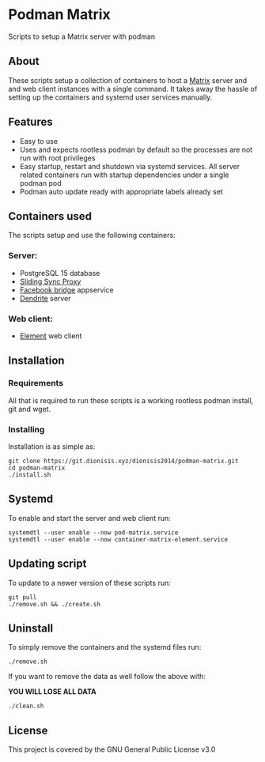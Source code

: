 # Podman Matrix
Scripts to setup a Matrix server with podman

## About
These scripts setup a collection of containers to host a [Matrix](https://matrix.org/) server and and web client instances with a single command.
It takes away the hassle of setting up the containers and systemd user services manually.

## Features
- Easy to use
- Uses and expects rootless podman by default so the processes are not run with root privileges
- Easy startup, restart and shutdown via systemd services. All server related containers run with startup dependencies under a single podman pod
- Podman auto update ready with appropriate labels already set

## Containers used
The scripts setup and use the following containers:
### Server:
- PostgreSQL 15 database
- [Sliding Sync Proxy](https://github.com/matrix-org/sliding-sync)
- [Facebook bridge](https://github.com/mautrix/facebook) appservice
- [Dendrite](https://github.com/matrix-org/dendrite) server
### Web client:
- [Element](https://element.io/) web client

## Installation
### Requirements
All that is required to run these scripts is a working rootless podman install, git and wget.
### Installing
Installation is as simple as:
```shell
git clone https://git.dionisis.xyz/dionisis2014/podman-matrix.git
cd podman-matrix
./install.sh
```

## Systemd
To enable and start the server and web client run:
```shell
systemdtl --user enable --now pod-matrix.service
systemdtl --user enable --now container-matrix-element.service
```

## Updating script
To update to a newer version of these scripts run:
```shell
git pull
./remove.sh && ./create.sh
```

## Uninstall
To simply remove the containers and the systemd files run:
```shell
./remove.sh
```
If you want to remove the data as well follow the above with:

**YOU WILL LOSE ALL DATA**
```shell
./clean.sh
```
## License
This project is covered by the GNU General Public License v3.0
